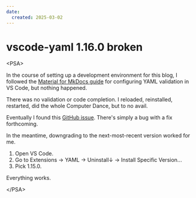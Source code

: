 ```yaml
---
date:
  created: 2025-03-02
---
```


# vscode-yaml 1.16.0 broken

&lt;PSA>

In the course of setting up a development environment for this blog, I followed
the [Material for MkDocs guide](https://squidfunk.github.io/mkdocs-material/creating-your-site/#minimal-configuration)
for configuring YAML validation in  VS Code, but nothing happened.

There was no validation or code completion. I reloaded, reinstalled, restarted,
did the whole Computer Dance, but to no avail.

Eventually I found this [GitHub issue](https://github.com/redhat-developer/vscode-yaml/issues/1100).
There's simply a bug with a fix forthcoming. 

In the meantime, downgrading to the next-most-recent version worked for me.

1. Open VS Code.
2. Go to Extensions &#8594; YAML &#8594; Uninstall&#8595; &#8594; Install Specific Version...
3. Pick 1.15.0.

Everything works.

&lt;/PSA\>
